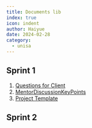 ```yaml
---
title: Documents lib
index: true
icon: indent
author: Haiyue
date: 2024-02-28
category:
  - unisa
---
```


## Sprint 1
1. [Questions for Client](https://docs.google.com/document/d/1IKaZ9hKDO8QQo21MioD2j2PlcSrEx1DGzG3lsiGhxvY/edit?usp=sharing)
2. [MentorDiscussionKeyPoints](https://docs.google.com/document/d/11PcQwoEWbtq-G9VlbeCa3OlfglF-R1GfdtGMMEZ58eM/edit?usp=sharing)
3. [Project Template](https://docs.google.com/document/d/1W7ipjSO2wzEGsEv98Zp3WH8eMdhQ6tTw/edit?usp=sharing&ouid=106787089512376359793&rtpof=true&sd=true)


## Sprint 2





